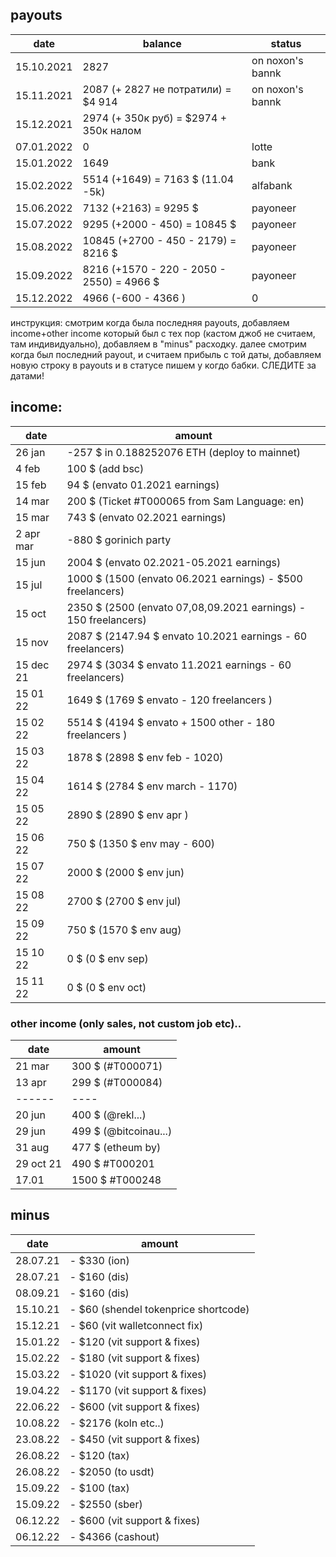 ## payouts
| date   | balance | status |
|--------|-----------------|------------|
| 15.10.2021 |  2827   | on noxon's bannk |
| 15.11.2021 |  2087 (+ 2827 не потратили) =  $4 914  | on noxon's bannk |
| 15.12.2021 |  2974 (+ 350к руб) =  $2974 + 350к налом  |  |
| 07.01.2022 |  0  | lotte | 
| 15.01.2022 |  1649  | bank |
| 15.02.2022 |  5514 (+1649) = 7163 $ (11.04 -5k) | alfabank |
| 15.06.2022 |  7132 (+2163) = 9295 $ | payoneer |
| 15.07.2022 |  9295 (+2000 - 450) = 10845 $ | payoneer |
| 15.08.2022 |  10845 (+2700 - 450 - 2179) = 8216 $ | payoneer |
| 15.09.2022 |  8216 (+1570 - 220 - 2050 - 2550) = 4966 $ | payoneer |
| 15.12.2022 |  4966 (-600 - 4366 ) | 0 |

инструкция: смотрим когда была последняя payouts, добавляем income+other income который был с тех пор (кастом джоб не считаем, там индивидуально), добавляем в "minus" расходку. далее смотрим когда был последний payout, и считаем прибыль с той даты, добавляем новую строку в payouts и в статусе пишем у когдо бабки. СЛЕДИТЕ за датами! 

## income:
  
| date   | amount | 
|--------|-----------------------------|
| 26 jan | -257 $ in 0.188252076 ETH (deploy to mainnet)     | 
| 4 feb | 100 $ (add bsc)  | 
| 15 feb | 94 $ (envato 01.2021 earnings)  | 
| 14 mar | 200 $ (Ticket #T000065 from Sam Language: en)  | 
| 15 mar | 743 $ (envato 02.2021 earnings)  | 
| 2 apr mar | -880 $ gorinich party  | 
| 15 jun | 2004 $ (envato 02.2021-05.2021 earnings)  | 
| 15 jul | 1000 $ (1500 (envato 06.2021 earnings) -  $500 freelancers) | 
| 15 oct | 2350 $ (2500 (envato 07,08,09.2021 earnings) - 150 freelancers) | 
| 15 nov | 2087 $ (2147.94 $ envato 10.2021 earnings - 60 freelancers) | 
| 15 dec 21 | 2974 $ (3034 $ envato 11.2021 earnings - 60 freelancers) | 
| 15 01 22 | 1649 $ (1769 $ envato - 120 freelancers ) |
| 15 02 22 | 5514 $ (4194 $ envato + 1500 other - 180 freelancers ) |
| 15 03 22 | 1878 $ (2898 $ env feb - 1020) |
| 15 04 22 | 1614 $ (2784 $ env march - 1170) |
| 15 05 22 | 2890 $ (2890 $ env apr ) |
| 15 06 22 | 750 $ (1350 $ env may - 600) |
| 15 07 22 | 2000 $ (2000 $ env jun) |
| 15 08 22 | 2700 $ (2700 $ env jul) |
| 15 09 22 | 750 $ (1570 $ env aug) |
| 15 10 22 | 0 $ (0 $ env sep) |
| 15 11 22 | 0 $ (0 $ env oct) |

### other income (only sales, not custom job etc)..
| date   | amount | 
|--------|-----------------------------|
| 21 mar | 300 $ (#T000071) |
| 13 apr | 299 $ (#T000084) |
| ------ | ---- |
| 20 jun | 400 $ (@rekl...) |
| 29 jun | 499 $ (@bitcoinau...) |
| 31 aug | 477 $ (etheum by) |
| 29 oct 21 | 490 $ #T000201  |
| 17.01 | 1500 $ #T000248 |

## minus
| date   | amount | 
|--------|-----------------------------|
| 28.07.21 |  - $330 (ion)   |
| 28.07.21 |  - $160 (dis)   |
| 08.09.21 |  - $160 (dis)   |
| 15.10.21 |  - $60 (shendel tokenprice shortcode)   |
| 15.12.21 |  - $60 (vit walletconnect fix)   |
| 15.01.22 |  - $120 (vit support & fixes)   |
| 15.02.22 |  - $180 (vit support & fixes)   |
| 15.03.22 |  - $1020 (vit support & fixes)   |
| 19.04.22 |  - $1170 (vit support & fixes)   |
| 22.06.22 |  - $600 (vit support & fixes)   |
| 10.08.22 |  - $2176 (koln etc..)   |
| 23.08.22 |  - $450 (vit support & fixes)   |
| 26.08.22 |  - $120 (tax)   |
| 26.08.22 |  - $2050 (to usdt)   |
| 15.09.22 |  - $100 (tax)   |
| 15.09.22 |  - $2550 (sber)   |
| 06.12.22 |  - $600 (vit support & fixes)   |
| 06.12.22 |  - $4366 (cashout)   |
